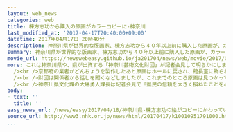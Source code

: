 ```yaml
---
layout: web_news
categories: web
title: 棟方志功から購入の原画がカラーコピーに-神奈川
last_modified_at: '2017-04-17T20:40:00+09:00'
datetime: 2017年04月17日 20時40分
description: 神奈川県が世界的な版画家、棟方志功から４０年以上前に購入した原画が、カラーコピーと見られるものに入れかわっていたことが分かり、県などは、盗まれた疑いもあるとして警察に被害届を出すことを検討しています。
summary: 神奈川県が世界的な版画家、棟方志功から４０年以上前に購入した原画が、カラーコピーと見られるものに入れかわっていたことが分かり、県などは、盗まれた疑いもあるとして警察に被害届を出すことを検討しています。
movie_url: https://newswebeasy.github.io/ja201704/news/web/movie/2017/04/18/k10010951791000.mp4
more: これは神奈川県や、県が出資する「神奈川芸術文化財団」が記者会見して明らかにしました。<br /><br />それによりますと、横浜市中区の「神奈川県民ホール」で使うどんちょうのデザインにするため、神奈川県は、昭和４９年に棟方志功本人から「宇宙讃（神奈雅和の柵）」という、縦５０センチ横６５センチほどの原画を３００万円で購入したということです。<br
  /><br />京都府の業者がどんちょうを製作したあと原画はホールに戻され、館長室に飾られてきましたが、平成２６年に鎌倉市の県立近代美術館で開かれた作品展に出品された際に「レプリカではないか」という指摘があり、美術館と財団が調べたところカラーコピーと見られることがわかったということです。<br
  /><br />財団は関係者から話しを聞くなどしましたが、これまでのところ原画は見つかっていないということで、県や財団は盗まれた疑いもあるとして警察に被害届を出すことも検討しているということです。<br
  /><br />神奈川県文化課の大場勇人課長は記者会見で「県民の信頼を大きく損ねたことを心からおわびします」と話していました。
body:
- text: ''
  title: ''
easy_news_url: /news/easy/2017/04/18/神奈川県-棟方志功の絵がコピーにかわっていた/
source_url: http://www3.nhk.or.jp/news/html/20170417/k10010951791000.html
...
```

